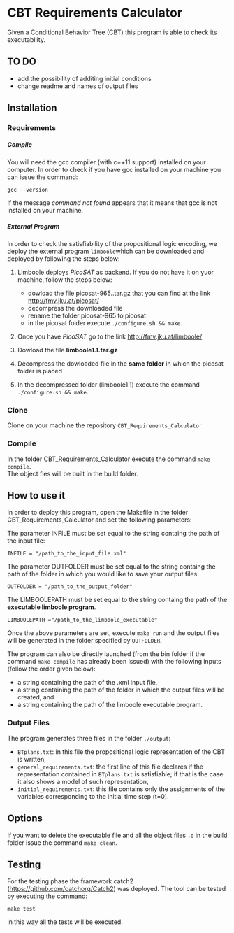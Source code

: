 # CBT Requirements Calculator

Given a Conditional Behavior Tree (CBT) this program is able to check its executability.

## TO DO

- add the possibility of additing initial conditions
- change readme and names of output files 

## Installation

### Requirements 

##### Compile

You will need the gcc compiler (with c++11 support) installed on your computer. 
In order to check if you have gcc installed on your machine you can issue the command:

`gcc --version`

If the message  *command not found* appears that it means that gcc is not installed on your machine.  

##### External Program 

In order to check the satisfiability of the propositional logic encoding, we deploy the external program `limboole`which can be downloaded and deployed by following the steps below:

1. Limboole deploys *PicoSAT* as backend. If you do not have it on yuor machine, follow the steps below:
     * dowload the file picosat-965..tar.gz that you can find at the link http://fmv.jku.at/picosat/
     * decompress the downloaded file
     * rename the folder picosat-965 to picosat
     * in the picosat folder execute `./configure.sh && make`.

2. Once you have *PicoSAT* go to the link http://fmv.jku.at/limboole/
3. Dowload the file **limboole1.1.tar.gz**
4. Decompress the dowloaded file in the **same folder** in which the picosat folder is placed 
5. In the decompressed folder (limboole1.1) execute the command `./configure.sh && make`.

### Clone

Clone on your machine the repository `CBT_Requirements_Calculator`

### Compile 

In the folder CBT_Requirements_Calculator execute the command `make compile`.  
The object fles will be built in the build folder. 

## How to use it

In order to deploy this program, open the Makefile in the folder CBT_Requirements_Calculator and set the following parameters:

The parameter INFILE must be set equal to the string containg the path of the input file:

`INFILE = "/path_to_the_input_file.xml"`

The parameter OUTFOLDER must be set equal to the string containg the path of the folder in which you would like to save your output files. 

`OUTFOLDER = "/path_to_the_output_folder"`

The LIMBOOLEPATH  must be set equal to the string containg the path of the **executable limboole program**. 

`LIMBOOLEPATH ="/path_to_the_limboole_executable"`

Once the above parameters are set, execute `make run` and the output files will be generated in the folder specified by `OUTFOLDER`.

The program can also be directly launched (from the bin folder if the command `make compile` has already been issued) with the following inputs (follow the order given below):
- a string containing the path of the .xml input file,
- a string containing the path of the folder in which the output files will be created, and
- a string containing the path of the limboole executable program.

### Output Files

The program generates three files in the folder `./output`:
- `BTplans.txt`: in this file the propositional logic representation of the CBT is written,
- `general_requirements.txt`: the first line of this file declares if the representation contained in `BTplans.txt` is satisfiable; if that is the case it also shows a model of such representation, 
- `initial_requirements.txt`: this file contains only the assignments of the variables corresponding to the initial time step (t=0).

## Options

If you want to delete the executable file and all the object files `.o` in the build folder issue the command `make clean`.

## Testing

For the testing phase the framework catch2 (https://github.com/catchorg/Catch2) was deployed.
The tool can be tested by executing the command:

`make test`

in this way all the tests will be executed.

